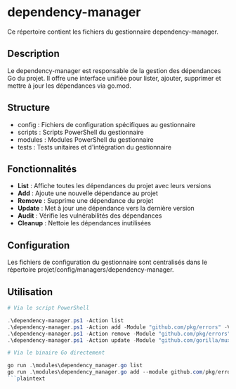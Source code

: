 # dependency-manager

Ce répertoire contient les fichiers du gestionnaire dependency-manager.

## Description

Le dependency-manager est responsable de la gestion des dépendances Go du projet. Il offre une interface unifiée pour lister, ajouter, supprimer et mettre à jour les dépendances via go.mod.

## Structure

- config : Fichiers de configuration spécifiques au gestionnaire
- scripts : Scripts PowerShell du gestionnaire
- modules : Modules PowerShell du gestionnaire
- tests : Tests unitaires et d'intégration du gestionnaire

## Fonctionnalités

- **List** : Affiche toutes les dépendances du projet avec leurs versions
- **Add** : Ajoute une nouvelle dépendance au projet
- **Remove** : Supprime une dépendance du projet
- **Update** : Met à jour une dépendance vers la dernière version
- **Audit** : Vérifie les vulnérabilités des dépendances
- **Cleanup** : Nettoie les dépendances inutilisées

## Configuration

Les fichiers de configuration du gestionnaire sont centralisés dans le répertoire projet/config/managers/dependency-manager.

## Utilisation

```powershell
# Via le script PowerShell

.\dependency-manager.ps1 -Action list
.\dependency-manager.ps1 -Action add -Module "github.com/pkg/errors" -Version "v0.9.1"
.\dependency-manager.ps1 -Action remove -Module "github.com/pkg/errors"
.\dependency-manager.ps1 -Action update -Module "github.com/gorilla/mux"

# Via le binaire Go directement

go run .\modules\dependency_manager.go list
go run .\modules\dependency_manager.go add --module github.com/pkg/errors --version v0.9.1
```plaintext